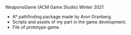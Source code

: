 WeaponsGame (ACM Game Studio) Winter 2021
* A* pathfinding package made by Aron Granberg.
* Scripts and assets of my part in the game development.
* File of prototype game.
